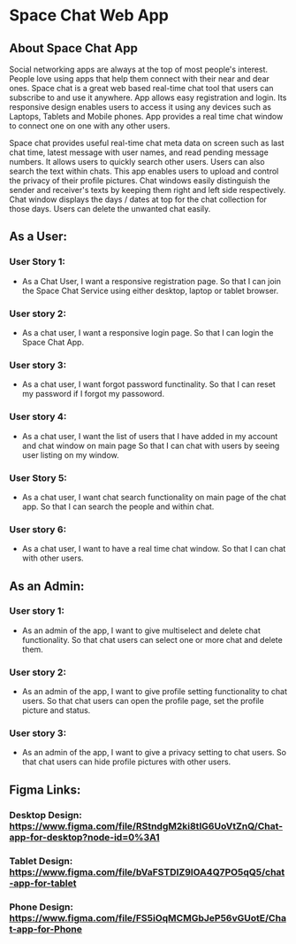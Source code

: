# Space Chat Web App

## About Space Chat App
Social networking apps are always at the top of most people's interest. People love using apps that help them connect with their near and dear ones. Space chat is a great web based real-time chat tool that users can subscribe to and use it anywhere. App allows easy registration and login. Its responsive design enables users to access it using any devices such as Laptops, Tablets and Mobile phones. App provides a real time chat window to connect one on one with any other users.
 
Space chat provides useful real-time chat meta data on screen such as last chat time, latest message with user names, and read pending message numbers. It allows users to quickly search other users. Users can also search the text within chats. This app enables users to upload and control the privacy of their profile pictures. Chat windows easily distinguish the sender and receiver's texts by keeping them right and left side respectively. Chat window displays the days / dates at top for the chat collection for those days. Users can delete the unwanted chat easily.

## As a User:
### User Story 1:
- As a Chat User, I want a responsive registration page.
  So that I can join the Space Chat Service using either desktop, laptop or tablet browser.
	
### User story 2:
- As a chat user, I want a responsive login page.
  So that I can login the Space Chat App.
	
### User story 3:
- As a chat user, I want forgot password functinality.
  So that I can reset my password if I forgot my passoword.
	
### User story 4:
- As a chat user, I want the list of users that I have added in my account and chat window on main page
  So that I can chat with users by seeing user listing on my window.

### User Story 5:
- As a chat user, I want chat search functionality on main page of the chat app.
  So that I can search the people and within chat. 
	
### User story 6:
- As a chat user, I want to have  a real time chat window.
  So that I can chat with other users.	
		

## As an Admin:
### User story 1:
- As an admin of the app, I want to give multiselect and delete chat functionality.
  So that chat users can select one or more chat and delete them.
	
### User story 2:
- As an admin of the app, I want to give profile setting functionality to chat users.
  So that chat users can open the profile page, set the profile picture and status.

### User story 3:
- As an admin of the app, I want to give a privacy setting to chat users.
  So that chat users can hide profile pictures with other users.	

## Figma Links:
### Desktop Design: https://www.figma.com/file/RStndgM2ki8tlG6UoVtZnQ/Chat-app-for-desktop?node-id=0%3A1

### Tablet Design: https://www.figma.com/file/bVaFSTDIZ9lOA4Q7PO5qQ5/chat-app-for-tablet

### Phone Design: https://www.figma.com/file/FS5iOqMCMGbJeP56vGUotE/Chat-app-for-Phone
